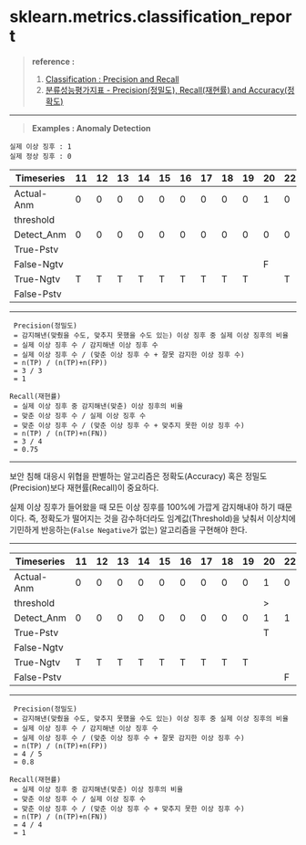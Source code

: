 # sklearn.metrics.classification_report
> **reference :**
> 1. [Classification : Precision and Recall](https://developers.google.com/machine-learning/crash-course/classification/precision-and-recall?hl=ko)
> 2. [분류성능평가지표 - Precision(정밀도), Recall(재현률) and Accuracy(정확도)](https://sumniya.tistory.com/26)
---

> **Examples : Anomaly Detection**
```
실제 이상 징후 : 1
실제 정상 징후 : 0
```

Timeseries|11|12|13|14|15|16|17|18|19|20|22|23|24|25|
|---------|--|--|--|--|--|--|--|--|--|--|--|--|--|--|
|Actual-Anm|0| 0| 0| 0| 0| 0| 0| 0| 0| 1| 0| 1| 1| 1|
|threshold | |  |  |  |  |  |  |  |  |  |  |> |  |  |
|Detect_Anm|0| 0| 0| 0| 0| 0| 0| 0| 0| 0| 0| 1| 1| 1|
|True-Pstv | |  |  |  |  |  |  |  |  |  |  | T| T| T|
|False-Ngtv| |  |  |  |  |  |  |  |  | F|  |  |  |  |
|True-Ngtv |T| T| T| T| T| T| T| T| T|  | T|  |  |  |
|False-Pstv| |  |  |  |  |  |  |  |  |  |  |  |  |  |

---
```
 Precision(정밀도)
 = 감지해낸(맞췄을 수도, 맞추지 못했을 수도 있는) 이상 징후 중 실제 이상 징후의 비율
 = 실제 이상 징후 수 / 감지해낸 이상 징후 수
 = 실제 이상 징후 수 / (맞춘 이상 징후 수 + 잘못 감지한 이상 징후 수)
 = n(TP) / (n(TP)+n(FP))
 = 3 / 3
 = 1

Recall(재현률)
 = 실제 이상 징후 중 감지해낸(맞춘) 이상 징후의 비율
 = 맞춘 이상 징후 수 / 실제 이상 징후 수 
 = 맞춘 이상 징후 수 / (맞춘 이상 징후 수 + 맞추지 못한 이상 징후 수)
 = n(TP) / (n(TP)+n(FN))
 = 3 / 4
 = 0.75
```
---
보안 침해 대응시 위협을 판별하는 알고리즘은 정확도(Accuracy) 혹은 정밀도(Precision)보다 재현률(Recall)이 중요하다.

실제 이상 징후가 들어왔을 때 모든 이상 징후를 100%에 가깝게 감지해내야 하기 때문이다.
즉, 정확도가 떨어지는 것을 감수하더라도 임계값(Threshold)을 낮춰서 이상치에 기민하게 반응하는(`False Negative`가 없는) 알고리즘을 구현해야 한다.

---

Timeseries|11|12|13|14|15|16|17|18|19|20|22|23|24|25|
|---------|--|--|--|--|--|--|--|--|--|--|--|--|--|--|
|Actual-Anm|0| 0| 0| 0| 0| 0| 0| 0| 0| 1| 0| 1| 1| 1|
|threshold | |  |  |  |  |  |  |  |  | >|  |  |  |  |
|Detect_Anm|0| 0| 0| 0| 0| 0| 0| 0| 0| 1| 1| 1| 1| 1|
|True-Pstv | |  |  |  |  |  |  |  |  | T|  | T| T| T|
|False-Ngtv| |  |  |  |  |  |  |  |  |  |  |  |  |  |
|True-Ngtv |T| T| T| T| T| T| T| T| T|  |  |  |  |  |
|False-Pstv| |  |  |  |  |  |  |  |  |  | F|  |  |  |

---
```
 Precision(정밀도)
 = 감지해낸(맞췄을 수도, 맞추지 못했을 수도 있는) 이상 징후 중 실제 이상 징후의 비율
 = 실제 이상 징후 수 / 감지해낸 이상 징후 수
 = 실제 이상 징후 수 / (맞춘 이상 징후 수 + 잘못 감지한 이상 징후 수)
 = n(TP) / (n(TP)+n(FP))
 = 4 / 5
 = 0.8

Recall(재현률)
 = 실제 이상 징후 중 감지해낸(맞춘) 이상 징후의 비율
 = 맞춘 이상 징후 수 / 실제 이상 징후 수 
 = 맞춘 이상 징후 수 / (맞춘 이상 징후 수 + 맞추지 못한 이상 징후 수)
 = n(TP) / (n(TP)+n(FN))
 = 4 / 4
 = 1
```



